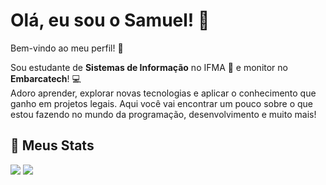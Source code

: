 # Olá, eu sou o Samuel! 👋

Bem-vindo ao meu perfil! 🎉

Sou estudante de **Sistemas de Informação** no IFMA 🚀 e monitor no **Embarcatech**! 💻  
Adoro aprender, explorar novas tecnologias e aplicar o conhecimento que ganho em projetos legais. Aqui você vai encontrar um pouco sobre o que estou fazendo no mundo da programação, desenvolvimento e muito mais!

## 🚀 Meus Stats

<div>
  <img src="https://github-readme-stats.vercel.app/api?username=samueldesaa&theme=aura&show_icons=true" />
  <img src="https://github-readme-stats.vercel.app/api/top-langs/?username=samueldesaa&theme=aura&layout=donut" />
</div>
